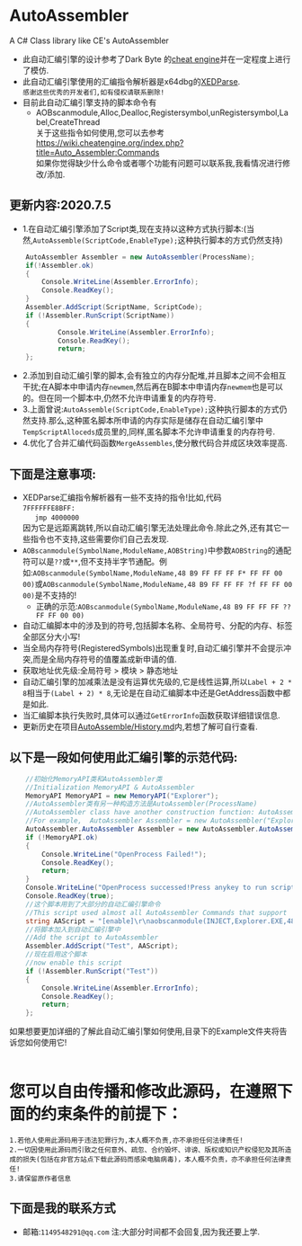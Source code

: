 # AutoAssembler
A C# Class library like CE's AutoAssembler<br>
* 此自动汇编引擎的设计参考了Dark Byte 的[cheat engine](https://github.com/cheat-engine/cheat-engine)并在一定程度上进行了模仿.<br>
* 此自动汇编引擎使用的汇编指令解析器是x64dbg的[XEDParse](https://github.com/x64dbg/XEDParse).<br>
`感谢这些优秀的开发者们,如有侵权请联系删除!`<br>
* 目前此自动汇编引擎支持的脚本命令有
  * AOBscanmodule,Alloc,Dealloc,Registersymbol,unRegistersymbol,Label,CreateThread<br>
    关于这些指令如何使用,您可以去参考 https://wiki.cheatengine.org/index.php?title=Auto_Assembler:Commands<br>
如果你觉得缺少什么命令或者哪个功能有问题可以联系我,我看情况进行修改/添加.<br>
## 更新内容:2020.7.5
* 1.在自动汇编引擎添加了Script类,现在支持以这种方式执行脚本:(当然,`AutoAssemble(ScriptCode,EnableType);`这种执行脚本的方式仍然支持)
```c#
	AutoAssembler Assembler = new AutoAssembler(ProcessName);
	if(!Assembler.ok)
	{
		Console.WriteLine(Assembler.ErrorInfo);
		Console.ReadKey();
	}
	Assembler.AddScript(ScriptName, ScriptCode);
	if (!Assembler.RunScript(ScriptName)) 
    {
			Console.WriteLine(Assembler.ErrorInfo);
			Console.ReadKey();
			return;
    };	
```
* 2.添加到自动汇编引擎的脚本,会有独立的内存分配堆,并且脚本之间不会相互干扰;在A脚本中申请内存`newmem`,然后再在B脚本中申请内存`newmem`也是可以的。但在同一个脚本中,仍然不允许申请重复的内存符号.<br>
* 3.上面曾说:`AutoAssemble(ScriptCode,EnableType);`这种执行脚本的方式仍然支持.那么,这种匿名脚本所申请的内存实际是储存在自动汇编引擎中`TempScriptAlloceds`成员里的,同样,匿名脚本不允许申请重复的内存符号.<br>
* 4.优化了合并汇编代码函数`MergeAssembles`,使分散代码合并成区块效率提高.
## 下面是注意事项:
* XEDParse汇编指令解析器有一些不支持的指令!比如,代码<br>`7FFFFFFE8BFF:`<br>`   jmp 4000000`<br>因为它是远距离跳转,所以自动汇编引擎无法处理此命令.除此之外,还有其它一些指令也不支持,这些需要你们自己去发现.<br>
* `AOBscanmodule(SymbolName,ModuleName,AOBString)`中参数`AOBString`的通配符可以是`??`或`**`,但不支持半字节通配。例如:`AOBscanmodule(SymbolName,ModuleName,48 B9 FF FF FF F* FF FF 00 00)`或`AOBscanmodule(SymbolName,ModuleName,48 B9 FF FF FF ?f FF FF 00 00)`是不支持的!
	* 正确的示范:`AOBscanmodule(SymbolName,ModuleName,48 B9 FF FF FF ?? FF FF 00 00)`
* 自动汇编脚本中的涉及到的符号,包括脚本名称、全局符号、分配的内存、标签全部区分大小写!<br>
* 当全局内存符号(RegisteredSymbols)出现重复时,自动汇编引擎并不会提示冲突,而是全局内存符号的值覆盖成新申请的值.<br>
* 获取地址优先级:全局符号 > 模块 > 静态地址<br>
* 自动汇编引擎的加减乘法是没有运算优先级的,它是线性运算,所以`Label + 2 * 8`相当于`(Label + 2) * 8`,无论是在自动汇编脚本中还是GetAddress函数中都是如此.<br>
* 当汇编脚本执行失败时,具体可以通过`GetErrorInfo`函数获取详细错误信息.
* 更新历史在项目[AutoAssemble/History.md](https://github.com/S1nyer/AutoAssembler/blob/master/AutoAssembler/History.md)内,若想了解可自行查看.
## 以下是一段如何使用此汇编引擎的示范代码:<br>
```c#
    //初始化MemoryAPI类和AutoAssembler类
    //Initialization MemoryAPI & AutoAssembler
    MemoryAPI MemoryAPI = new MemoryAPI("Explorer");
    //AutoAssembler类有另一种构造方法是AutoAssembler(ProcessName)
    //AutoAssembler class have another construction function: AutoAssembler(ProcessName)
    //For example,  AutoAssembler Assembler = new AutoAssembler("Explorer");
    AutoAssembler.AutoAssembler Assembler = new AutoAssembler.AutoAssembler(MemoryAPI);
    if (!MemoryAPI.ok)
    {
        Console.WriteLine("OpenProcess Failed!");
        Console.ReadKey();
        return;
    }
    Console.WriteLine("OpenProcess successed!Press anykey to run script which below...");
    Console.ReadKey(true);
    //这个脚本用到了大部分的自动汇编引擎命令
    //This script used almost all AutoAssembler Commands that support
    string AAScript = "[enable]\r\naobscanmodule(INJECT,Explorer.EXE,48 B9 FF FF FF FF FF FF 00 00) // should be unique\r\nalloc(ThreadMemory,256)\r\nalloc(newmem,1000,Explorer.exe)\r\nlabel(code)\r\nlabel(return)\r\nnewmem:\r\ncode:\r\n  mov rcx,0000FFFFFFFFFFFF\r\n  nop 9\r\n  jmp return\r\nINJECT:\r\n  jmp newmem\r\n  nop 5\r\nreturn:\r\nThreadMemory:\r\nmov rax,12345678\r\npush rax\r\nsub rax,rax\r\npop rax\r\nret\r\nThreadMemory + 100:\r\ndb 00 00 00 80\r\nCreateThread(ThreadMemory)\r\nregistersymbol(INJECT)\r\nregistersymbol(ThreadMemory)\r\n[DISABLE]\r\nINJECT:\r\n  db 48 B9 FF FF FF FF FF FF 00 00\r\nunregistersymbol(INJECT)\r\nunregistersymbol(ThreadMemory)\r\ndealloc(newmem)\r\ndealloc(ThreadMemory)";
    //将脚本加入到自动汇编引擎中
    //Add the script to AutoAssembler
    Assembler.AddScript("Test", AAScript);
    //现在启用这个脚本
    //now enable this script
    if (!Assembler.RunScript("Test")) 
    {
        Console.WriteLine(Assembler.ErrorInfo);
        Console.ReadKey();
        return;
    };
```
如果想要更加详细的了解此自动汇编引擎如何使用,目录下的Example文件夹将告诉您如何使用它!<br>
<br>
# 您可以自由传播和修改此源码，在遵照下面的约束条件的前提下：
  ``1.若他人使用此源码用于违法犯罪行为,本人概不负责,亦不承担任何法律责任!``<br>
  ``2.一切因使用此源码而引致之任何意外、疏忽、合约毁坏、诽谤、版权或知识产权侵犯及其所造成的损失(包括在非官方站点下载此源码而感染电脑病毒)，本人概不负责，亦不承担任何法律责任!``<br>
  ``3.请保留原作者信息``<br>
## 下面是我的联系方式<br>
* 邮箱:`1149548291@qq.com`  注:大部分时间都不会回复,因为我还要上学.
